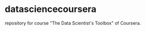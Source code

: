 datasciencecoursera
===================

 repository for course "The Data Scientist's Toolbox" of Coursera.
